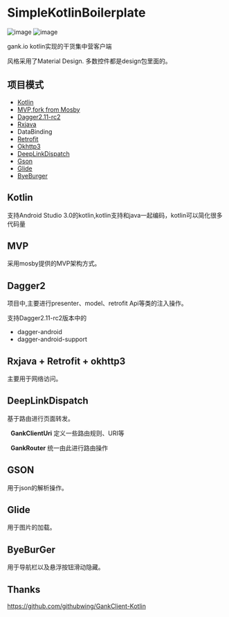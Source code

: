 # SimpleKotlinBoilerplate

![image](https://github.com/githubwing/GankClient-Kotlin/raw/master/img/pic1.png)
![image](https://github.com/githubwing/GankClient-Kotlin/raw/master/img/pic2.png)

gank.io kotlin实现的干货集中营客户端

风格采用了Material Design. 多数控件都是design包里面的。



## 项目模式

* [Kotlin](https://github.com/JetBrains/kotlin)
* [MVP,fork from Mosby](ArchitectureTemplate)
* [Dagger2.11-rc2](https://github.com/google/dagger)
* [Rxjava](https://github.com/ReactiveX/RxJava)
* DataBinding
* [Retrofit](https://github.com/square/retrofit)
* [Okhttp3](https://github.com/square/okhttp)
* [DeepLinkDispatch](https://github.com/airbnb/DeepLinkDispatch)
* [Gson](https://github.com/google/gson)
* [Glide](https://github.com/bumptech/glide)
* [ByeBurger](https://github.com/githubwing/ByeBurger)

## Kotlin
 支持Android Studio 3.0的kotlin,kotlin支持和java一起编码，kotlin可以简化很多代码量

## MVP 
采用mosby提供的MVP架构方式。

## Dagger2

  项目中,主要进行presenter、model、retrofit Api等类的注入操作。
  
  支持Dagger2.11-rc2版本中的
  
  - dagger-android
  - dagger-android-support
 
  
## Rxjava + Retrofit + okhttp3
  主要用于网络访问。
  
## DeepLinkDispatch
  基于路由进行页面转发。
  
   **GankClientUri** 定义一些路由规则、URI等
   
   **GankRouter** 统一由此进行路由操作

## GSON
  用于json的解析操作。
  
## Glide
  用于图片的加载。
  
## ByeBurGer
  用于导航栏以及悬浮按钮滑动隐藏。
  
## Thanks

https://github.com/githubwing/GankClient-Kotlin